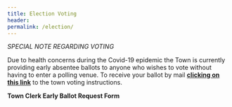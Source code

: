 ```yaml
---
title: Election Voting
header:
permalink: /election/
---
```


*SPECIAL NOTE REGARDING VOTING*

Due to health concerns during the Covid-19 epidemic the Town is currently providing early absentee ballots to anyone 
who wishes to vote without having to enter a polling venue. 
To receive your ballot by mail <a href="https://www.rockportma.gov/sites/rockportma/files/news/2020-municipal-early-ballot-application.pdf">**clicking on this link**</a> to the town voting instructions.


**Town Clerk Early Ballot Request Form** <a href="https://www.rockportma.gov/sites/rockportma/files/news/2020-municipal-early-ballot-application.pdf">
